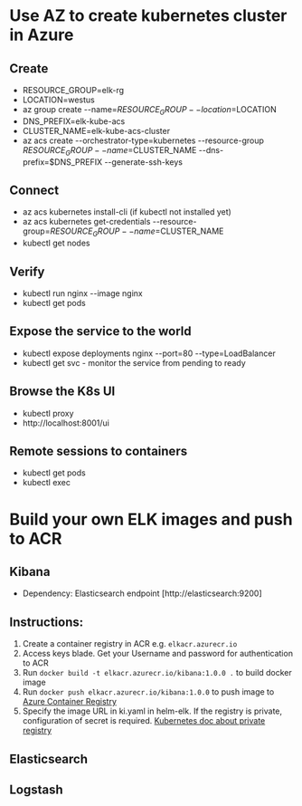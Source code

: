 # Use AZ to create kubernetes cluster in Azure
## Create
* RESOURCE_GROUP=elk-rg
* LOCATION=westus
* az group create --name=$RESOURCE_GROUP --location=$LOCATION
* DNS_PREFIX=elk-kube-acs
* CLUSTER_NAME=elk-kube-acs-cluster
* az acs create --orchestrator-type=kubernetes --resource-group $RESOURCE_GROUP --name=$CLUSTER_NAME --dns-prefix=$DNS_PREFIX --generate-ssh-keys
## Connect
* az acs kubernetes install-cli (if kubectl not installed yet)
* az acs kubernetes get-credentials --resource-group=$RESOURCE_GROUP --name=$CLUSTER_NAME
* kubectl get nodes

## Verify
* kubectl run nginx --image nginx
* kubectl get pods

## Expose the service to the world
* kubectl expose deployments nginx --port=80 --type=LoadBalancer
* kubectl get svc - monitor the service from pending to ready

## Browse the K8s UI
* kubectl proxy
* http://localhost:8001/ui

## Remote sessions to containers
* kubectl get pods
* kubectl exec <pod name> <command>

# Build your own ELK images and push to ACR
## Kibana
* Dependency: Elasticsearch endpoint [http://elasticsearch:9200]

## Instructions:
1. Create a container registry in ACR e.g. ```elkacr.azurecr.io```
2. Access keys blade. Get your Username and password for authentication to ACR
1. Run ```docker build -t elkacr.azurecr.io/kibana:1.0.0 .``` to build docker image
2. Run ```docker push elkacr.azurecr.io/kibana:1.0.0``` to push image to [Azure Container Registry](https://docs.microsoft.com/en-us/azure/container-registry/container-registry-get-started-docker-cli)
3. Specify the image URL in ki.yaml in helm-elk. If the registry is private, configuration of secret is required. [Kubernetes doc about private registry](https://kubernetes.io/docs/concepts/containers/images/#using-azure-container-registry-acr)

## Elasticsearch


## Logstash